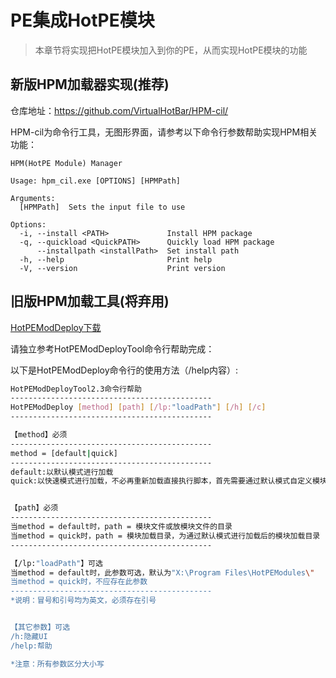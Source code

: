 # PE集成HotPE模块
> 本章节将实现把HotPE模块加入到你的PE，从而实现HotPE模块的功能

## 新版HPM加载器实现(推荐)
仓库地址：https://github.com/VirtualHotBar/HPM-cil/

HPM-cil为命令行工具，无图形界面，请参考以下命令行参数帮助实现HPM相关功能：
``` BATH
HPM(HotPE Module) Manager

Usage: hpm_cil.exe [OPTIONS] [HPMPath]

Arguments:
  [HPMPath]  Sets the input file to use

Options:
  -i, --install <PATH>             Install HPM package
  -q, --quickload <QuickPATH>      Quickly load HPM package
      --installpath <installPath>  Set install path
  -h, --help                       Print help
  -V, --version                    Print version
```

## 旧版HPM加载工具(将弃用)

[HotPEModDeploy下载](https://p0.hotpe.top/HotPE%E6%A8%A1%E5%9D%97/HotPEModDeploy.exe)

请独立参考HotPEModDeployTool命令行帮助完成：

以下是HotPEModDeploy命令行的使用方法（/help内容）:
```bash
HotPEModDeployTool2.3命令行帮助
---------------------------------------------
HotPEModDeploy [method] [path] [/lp:"loadPath"] [/h] [/c]
---------------------------------------------

【method】必须
---------------------------------------------
method = [default|quick]
---------------------------------------------
default:以默认模式进行加载
quick:以快速模式进行加载，不必再重新加载直接执行脚本，首先需要通过默认模式自定义模块加载目录进行加载


【path】必须
---------------------------------------------
当method = default时，path = 模块文件或放模块文件的目录
当method = quick时，path = 模块加载目录，为通过默认模式进行加载后的模块加载目录
---------------------------------------------

【/lp:"loadPath"】可选
当method = default时，此参数可选，默认为"X:\Program Files\HotPEModules\"
当method = quick时，不应存在此参数
---------------------------------------------
*说明：冒号和引号均为英文，必须存在引号


【其它参数】可选
/h:隐藏UI
/help:帮助

*注意：所有参数区分大小写
```
